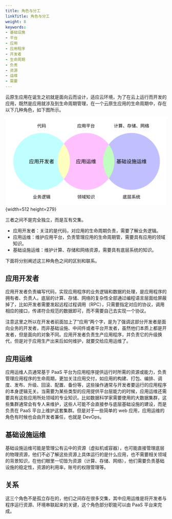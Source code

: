```yaml
---
title: 角色与分工
linkTitle: 角色与分工
weight: 8
keywords:
- 基础设施
- 平台
- 应用
- 应用程序
- 开发者
- 生命周期
- 负责
- 资源
- 运维
- 需要
---
```



云原生应用在诞生之初就是面向云而设计，适应云环境，为了在云上运行而开发的应用，既然是应用就涉及到生命周期管理，在一个云原生应用的生命周期中，存在以下几种角色，如下图所示。

![云原生应用中的角色](roles.svg)
{width=512 height=279}

三者之间不是完全独立，而是互有交集。

- 应用开发者：关注的是代码，对应用的生命周期负责，需要了解业务逻辑。
- 应用运维：维护应用平台，负责管理应用的生命周期管，需要具有应用的领域知识。
- 基础设施运维：维护计算、存储和网络资源，需要具有底层系统的知识。

下面将分别阐述这三种角色之间的区别和联系。

## 应用开发者

应用开发者负责编写代码，实现应用程序的业务逻辑和数据的处理，是应用程序的拥有者、负责人。底层的计算、存储、网络的复杂性全部通过编程语言层面给屏蔽掉了，比如开发者需要发起远程过程调用（RPC），只需要指定对应的协议，调用相应的接口，传递符合规范的数据即可，而不需要自己去实现一个协议。

注意这里之所以在开发者前面加上了”应用“两个字，是为了强调这部分开发者是面向业务的开发者，而非基础设施、中间件或者平台开发者，虽然他们本质上都是开发者，但是面向的对象不同。应用开发者负责生产应用程序，并负责它的升级换代，但是对于应用生产出来后如何维护，就要交给应用运维了。

## 应用运维

应用运维人员通常基于 PaaS 平台为应用程序提供运行时所需的资源或能力，负责管理应用程序的生命周期，更加关注应用交付，如应用的构建、打包、编排、调度、发布、升级、回滚、配置、备份等，这些操作通常与开发者要运行的应用程序的本身逻辑无关。当需要为某些类型的应用提供平台层能力的时候，应用运维还需要具有这些应用所处领域的专业知识。比如数据科学家需要使用的大数据集群，这些集群通常会有专人来维护，这些人可能不会直接参与底层基础设施的建设，而是负责在 PaaS 平台上维护这套集群。但是对于一些简单的 web 应用，应用运维的角色有时候也会由开发者兼任，也就是 DevOps。

## 基础设施运维

基础设施运维可能是管理公有云中的资源（虚拟机或容器），也可能直接管理底层的物理资源，他们不必了解这些资源上具体运行的是什么应用，也不需要相关领域的背景知识，在他们眼里一切皆为资源（计算、存储、网络），他们需要负责基础设施的稳定性，资源的利用率，账号的权限管理等。

## 关系

这三个角色不是孤立存在的，他们之间存在很多交集，其中应用运维是将开发者与程序运行资源、环境串联起来的关键，这个角色部分职能可以由 PaaS 平台来完成。
